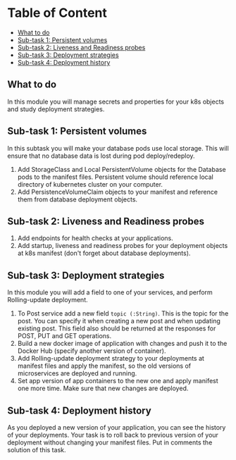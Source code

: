 # Table of Content

- [What to do](#what-to-do)
- [Sub-task 1: Persistent volumes](#sub-task-1-persistent-volumes)
- [Sub-task 2: Liveness and Readiness probes](#sub-task-2-liveness-and-readiness-probes)
- [Sub-task 3: Deployment strategies](#sub-task-3-deployment-strategies)
- [Sub-task 4: Deployment history](#sub-task-4-deployment-history)

## What to do
In this module you will manage secrets and properties for your k8s objects and study deployment strategies.

## Sub-task 1: Persistent volumes
In this subtask you will make your database pods use local storage. This will ensure that no database data is lost during pod deploy/redeploy.
1. Add StorageClass and Local PersistentVolume objects for the Database pods to the manifest files. Persistent volume should reference local directory of kubernetes cluster on your computer.
2. Add PersistenceVolumeClaim objects to your manifest and reference them from database deployment objects.

## Sub-task 2: Liveness and Readiness probes
1. Add endpoints for health checks at your applications.
2. Add startup, liveness and readiness probes for your deployment objects at k8s manifest (don't forget about database deployments).

## Sub-task 3: Deployment strategies
In this module you will add a field to one of your services, and perform Rolling-update deployment.
1. To Post service add a new field `topic (:String)`. This is the topic for the post. You can specify it when creating a new post and when updating existing post. This field also should be returned at the responses for POST, PUT and GET operations.
2. Build a new docker image of application with changes and push it to the Docker Hub (specify another version of container).
3. Add Rolling-update deployment strategy to your deployments at manifest files and apply the  manifest, so the old versions of microservices are deployed and running.
4. Set app version of app containers to the new one and apply manifest one more time. Make sure that new changes are deployed.

## Sub-task 4: Deployment history
As you deployed a new version of your application, you can see the history of your deployments. Your task is to roll back to previous version of your deployment without changing your manifest files.
Put in comments the solution of this task.

